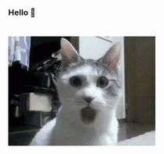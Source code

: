 ### Hello 👋
#
#
#
#
#
#
![](https://github.com/heytek/heytek/blob/main/shock-what.gif)













